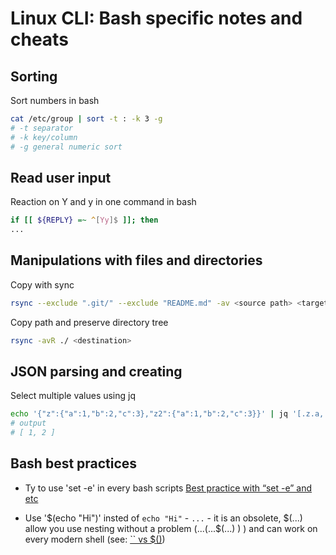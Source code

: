 # Linux CLI: Bash specific notes and cheats

## Sorting

Sort numbers in bash
```bash
cat /etc/group | sort -t : -k 3 -g
# -t separator
# -k key/column
# -g general numeric sort
```

## Read user input

Reaction on Y and y in one command in bash
```bash
if [[ ${REPLY} =~ ^[Yy]$ ]]; then
...
```

## Manipulations with files and directories

Copy with sync
```bash
rsync --exclude ".git/" --exclude "README.md" -av <source path> <target path>
```

Copy path and preserve directory tree
```bash
rsync -avR ./ <destination>
```


## JSON parsing and creating

Select multiple values using jq
```bash
echo '{"z":{"a":1,"b":2,"c":3},"z2":{"a":1,"b":2,"c":3}}' | jq '[.z.a,.z2.b]'
# output
# [ 1, 2 ]
```




## Bash best practices

* Ty to use 'set -e' in every bash scripts
[Best practice with “set -e” and etc](https://www.davidpashley.com/articles/writing-robust-shell-scripts/#id2382181)

* Use '$(echo "Hi")' insted of `echo "Hi"` - `...` - it is an obsolete, $(...) allow you use nesting without a problem $(...$(...$(...) ) ) and can work on every modern shell 
  (see: [`` vs $()](http://tldp.org/LDP/abs/html/commandsub.html#COMMANDSUBREF))

